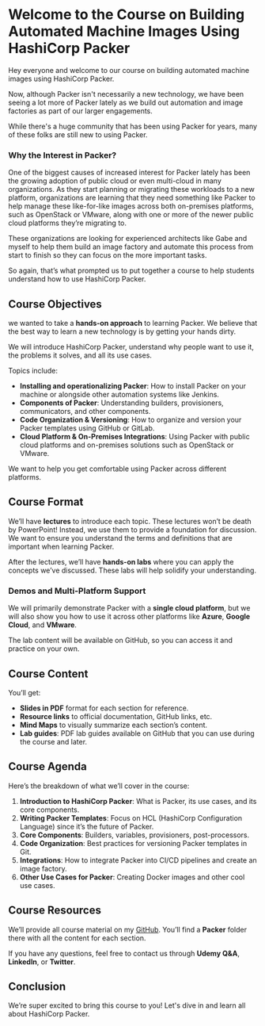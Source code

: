 # Welcome to the Course on Building Automated Machine Images Using HashiCorp Packer

Hey everyone and welcome to our course on building automated machine images using HashiCorp Packer.

Now, although Packer isn't necessarily a new technology, we have been seeing a lot more of Packer lately as we build out automation and image factories as part of our larger engagements.

While there's a huge community that has been using Packer for years, many of these folks are still new to using Packer.

### Why the Interest in Packer?

One of the biggest causes of increased interest for Packer lately has been the growing adoption of public cloud or even multi-cloud in many organizations. As they start planning or migrating these workloads to a new platform, organizations are learning that they need something like Packer to help manage these like-for-like images across both on-premises platforms, such as OpenStack or VMware, along with one or more of the newer public cloud platforms they’re migrating to.

These organizations are looking for experienced architects like Gabe and myself to help them build an image factory and automate this process from start to finish so they can focus on the more important tasks. 

So again, that’s what prompted us to put together a course to help students understand how to use HashiCorp Packer.


## Course Objectives

we wanted to take a **hands-on approach** to learning Packer. We believe that the best way to learn a new technology is by getting your hands dirty.

We will introduce HashiCorp Packer, understand why people want to use it, the problems it solves, and all its use cases.

Topics include:

- **Installing and operationalizing Packer**: How to install Packer on your machine or alongside other automation systems like Jenkins.
- **Components of Packer**: Understanding builders, provisioners, communicators, and other components.
- **Code Organization & Versioning**: How to organize and version your Packer templates using GitHub or GitLab.
- **Cloud Platform & On-Premises Integrations**: Using Packer with public cloud platforms and on-premises solutions such as OpenStack or VMware.

We want to help you get comfortable using Packer across different platforms.

## Course Format

We’ll have **lectures** to introduce each topic. These lectures won’t be death by PowerPoint! Instead, we use them to provide a foundation for discussion. We want to ensure you understand the terms and definitions that are important when learning Packer.

After the lectures, we’ll have **hands-on labs** where you can apply the concepts we’ve discussed. These labs will help solidify your understanding.

### Demos and Multi-Platform Support

We will primarily demonstrate Packer with a **single cloud platform**, but we will also show you how to use it across other platforms like **Azure**, **Google Cloud**, and **VMware**.

The lab content will be available on GitHub, so you can access it and practice on your own.

## Course Content

You’ll get:

- **Slides in PDF** format for each section for reference.
- **Resource links** to official documentation, GitHub links, etc.
- **Mind Maps** to visually summarize each section’s content.
- **Lab guides**: PDF lab guides available on GitHub that you can use during the course and later.

## Course Agenda

Here’s the breakdown of what we’ll cover in the course:

1. **Introduction to HashiCorp Packer**: What is Packer, its use cases, and its core components.
2. **Writing Packer Templates**: Focus on HCL (HashiCorp Configuration Language) since it’s the future of Packer.
3. **Core Components**: Builders, variables, provisioners, post-processors.
4. **Code Organization**: Best practices for versioning Packer templates in Git.
5. **Integrations**: How to integrate Packer into CI/CD pipelines and create an image factory.
6. **Other Use Cases for Packer**: Creating Docker images and other cool use cases.

## Course Resources

We’ll provide all course material on my [GitHub](https://github.com/BTCrowson). You’ll find a **Packer** folder there with all the content for each section.

If you have any questions, feel free to contact us through **Udemy Q&A**, **LinkedIn**, or **Twitter**.

## Conclusion

We’re super excited to bring this course to you! Let's dive in and learn all about HashiCorp Packer.
